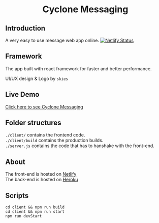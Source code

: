 <div align="center">

# Cyclone Messaging

</div>

## Introduction

A very easy to use message web app online.
[![Netlify Status](https://api.netlify.com/api/v1/badges/20504812-d5e1-4347-bae6-5db78854e6b7/deploy-status)](https://app.netlify.com/sites/cyclone-messaging/deploys)

## Framework

The app built with react framework for faster and better performance.

UI/UX design & Logo by `skies`

## Live Demo

[Click here to see Cyclone Messaging](https://cyclone-messaging.netlify.app)

## Folder structures

`./client/` contains the frontend code. <br />
`./client/build` contains the production builds. <br />
`./server.js` contains the code that has to hanshake with the front-end.

## About

The front-end is hosted on [Netlify](https://www.netlify.com) <br />
The back-end is hosted on [Heroku](https://www.heroku.com)

## Scripts

`cd client && npm run build` <br />
`cd client && npm run start` <br />
`npm run devStart`
